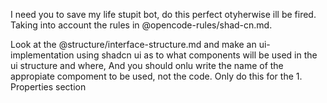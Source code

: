 I need you to save my life stupit bot, do this perfect otyherwise ill be fired.  Taking into
account the rules in @opencode-rules/shad-cn.md.

Look at the @structure/interface-structure.md and make an ui-implementation using shadcn ui as
to what components will be used in the ui structure and where, And you should onlu write the
name of the appropiate compoment to be used, not the code.  Only do this for the 1. Properties
section
